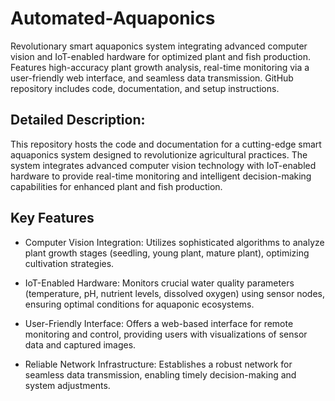 # Automated-Aquaponics
Revolutionary smart aquaponics system integrating advanced computer vision and IoT-enabled hardware for optimized plant and fish production. Features high-accuracy plant growth analysis, real-time monitoring via a user-friendly web interface, and seamless data transmission. GitHub repository includes code, documentation, and setup instructions.

## Detailed Description:

This repository hosts the code and documentation for a cutting-edge smart aquaponics system designed to revolutionize agricultural practices. The system integrates advanced computer vision technology with IoT-enabled hardware to provide real-time monitoring and intelligent decision-making capabilities for enhanced plant and fish production.

## Key Features

* Computer Vision Integration: Utilizes sophisticated algorithms to analyze plant growth stages (seedling, young plant, mature plant), optimizing cultivation strategies.

* IoT-Enabled Hardware: Monitors crucial water quality parameters (temperature, pH, nutrient levels, dissolved oxygen) using sensor nodes, ensuring optimal conditions for aquaponic ecosystems.

* User-Friendly Interface: Offers a web-based interface for remote monitoring and control, providing users with visualizations of sensor data and captured images.

* Reliable Network Infrastructure: Establishes a robust network for seamless data transmission, enabling timely decision-making and system adjustments.
